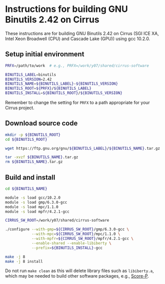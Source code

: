 Instructions for building GNU Binutils 2.42 on Cirrus
=====================================================

These instructions are for building GNU Binutils 2.42 on Cirrus (SGI ICE XA, Intel Xeon Broadwell (CPU) and Cascade Lake (GPU)) using gcc 10.2.0.


Setup initial environment
-------------------------

```bash
PRFX=/path/to/work  # e.g., PRFX=/work/y07/shared/cirrus-software

BINUTILS_LABEL=binutils
BINUTILS_VERSION=2.42
BINUTILS_NAME=${BINUTILS_LABEL}-${BINUTILS_VERSION}
BINUTILS_ROOT=${PRFX}/${BINUTILS_LABEL}
BINUTILS_INSTALL=${BINUTILS_ROOT}/${BINUTILS_VERSION}
```

Remember to change the setting for `PRFX` to a path appropriate for your Cirrus project.


Download source code
--------------------

```bash
mkdir -p ${BINUTILS_ROOT}
cd ${BINUTILS_ROOT}

wget https://ftp.gnu.org/gnu/${BINUTILS_LABEL}/${BINUTILS_NAME}.tar.gz

tar -xvzf ${BINUTILS_NAME}.tar.gz
rm ${BINUTILS_NAME}.tar.gz
```


Build and install
-----------------

```bash
cd ${BINUTILS_NAME}

module -s load gcc/10.2.0
module -s load gmp/6.3.0-gcc
module -s load mpc/1.1.0
module -s load mpfr/4.2.1-gcc

CIRRUS_SW_ROOT=/work/y07/shared/cirrus-software

./configure --with-gmp=${CIRRUS_SW_ROOT}/gmp/6.3.0-gcc \
            --with-mpc=${CIRRUS_SW_ROOT}/mpc/1.1.0 \
            --with-mpfr=${CIRRUS_SW_ROOT}/mpfr/4.2.1-gcc \
            --enable-shared --enable-libiberty \
            --prefix=${BINUTILS_INSTALL}-gcc

make -j 8
make -j 8 install
```

Do not run `make clean` as this will delete library files such as `libiberty.a`, which may be needed
to build other software packages, e.g., [Score-P](../../utils/scorep).
